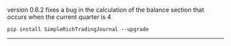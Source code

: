 version 0.6.2 fixes a bug in the calculation of the balance section that occurs when the current quarter is 4

```
pip install SimpleRichTradingJournal --upgrade
```

---
